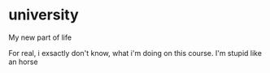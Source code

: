 # university
My new part of life

For real, i exsactly don't know, what i'm doing on this course. I'm stupid like an horse
